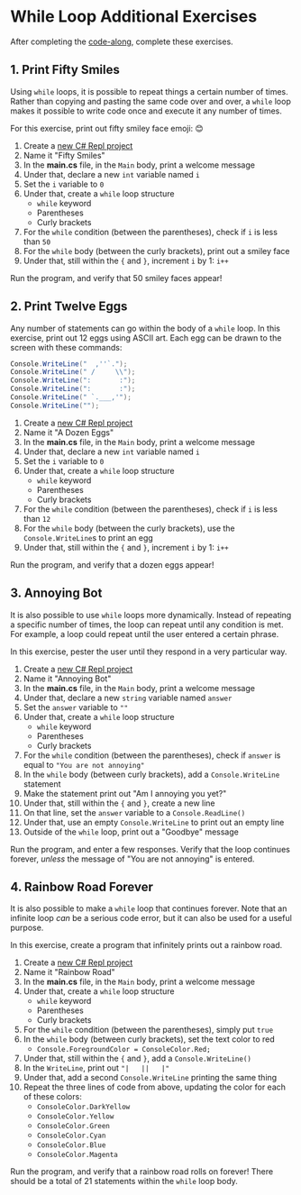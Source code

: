 # While Loop Additional Exercises
After completing the [code-along](FactorialFollowAlong.md), complete these exercises.

## 1. Print Fifty Smiles
Using `while` loops, it is possible to repeat things a certain number of times. Rather than copying and pasting the same code over and over, a `while` loop makes it possible to write code once and execute it any number of times.

For this exercise, print out fifty smiley face emoji: 😊

1. Create a [new C# Repl project](https://repl.it/new/csharp)
1. Name it "Fifty Smiles"
1. In the **main.cs** file, in the `Main` body, print a welcome message
1. Under that, declare a new `int` variable named `i`
1. Set the `i` variable to `0`
1. Under that, create a `while` loop structure
    - `while` keyword
    - Parentheses
    - Curly brackets
1. For the `while` condition (between the parentheses), check if `i` is less than `50`
1. For the `while` body (between the curly brackets), print out a smiley face
1. Under that, still within the `{` and `}`, increment `i` by 1: `i++`

Run the program, and verify that 50 smiley faces appear!

## 2. Print Twelve Eggs
Any number of statements can go within the body of a `while` loop. In this exercise, print out 12 eggs using ASCII art. Each egg can be drawn to the screen with these commands:

```cs
Console.WriteLine("  ,''`.");
Console.WriteLine(" /     \\");
Console.WriteLine(":       :");
Console.WriteLine(":       :");
Console.WriteLine(" `.___,'");
Console.WriteLine("");
```

1. Create a [new C# Repl project](https://repl.it/new/csharp)
1. Name it "A Dozen Eggs"
1. In the **main.cs** file, in the `Main` body, print a welcome message
1. Under that, declare a new `int` variable named `i`
1. Set the `i` variable to `0`
1. Under that, create a `while` loop structure
    - `while` keyword
    - Parentheses
    - Curly brackets
1. For the `while` condition (between the parentheses), check if `i` is less than `12`
1. For the `while` body (between the curly brackets), use the `Console.WriteLine`s to print an egg
1. Under that, still within the `{` and `}`, increment `i` by 1: `i++`

Run the program, and verify that a dozen eggs appear!

## 3. Annoying Bot
It is also possible to use `while` loops more dynamically. Instead of repeating a specific number of times, the loop can repeat until any condition is met. For example, a loop could repeat until the user entered a certain phrase.

In this exercise, pester the user until they respond in a very particular way.

1. Create a [new C# Repl project](https://repl.it/new/csharp)
1. Name it "Annoying Bot"
1. In the **main.cs** file, in the `Main` body, print a welcome message
1. Under that, declare a new `string` variable named `answer`
1. Set the `answer` variable to `""`
1. Under that, create a `while` loop structure
    - `while` keyword
    - Parentheses
    - Curly brackets
1. For the `while` condition (between the parentheses), check if `answer` is equal to `"You are not annoying"`
1. In the `while` body (between curly brackets), add a `Console.WriteLine` statement
1. Make the statement print out "Am I annoying you yet?"
1. Under that, still within the `{` and `}`, create a new line
1. On that line, set the `answer` variable to a `Console.ReadLine()`
1. Under that, use an empty `Console.WriteLine` to print out an empty line
1. Outside of the `while` loop, print out a "Goodbye" message

Run the program, and enter a few responses. Verify that the loop continues forever, _unless_ the message of "You are not annoying" is entered.

## 4. Rainbow Road Forever
It is also possible to make a `while` loop that continues forever. Note that an infinite loop _can_ be a serious code error, but it can also be used for a useful purpose.

In this exercise, create a program that infinitely prints out a rainbow road.

1. Create a [new C# Repl project](https://repl.it/new/csharp)
1. Name it "Rainbow Road"
1. In the **main.cs** file, in the `Main` body, print a welcome message
1. Under that, create a `while` loop structure
    - `while` keyword
    - Parentheses
    - Curly brackets
1. For the `while` condition (between the parentheses), simply put `true`
1. In the `while` body (between curly brackets), set the text color to red
    - `Console.ForegroundColor = ConsoleColor.Red;`
1. Under that, still within the `{` and `}`, add a `Console.WriteLine()`
1. In the `WriteLine`, print out `"|   ||   |"`
1. Under that, add a second `Console.WriteLine` printing the same thing
1. Repeat the three lines of code from above, updating the color for each of these colors:
    - `ConsoleColor.DarkYellow`
    - `ConsoleColor.Yellow`
    - `ConsoleColor.Green`
    - `ConsoleColor.Cyan`
    - `ConsoleColor.Blue`
    - `ConsoleColor.Magenta`

Run the program, and verify that a rainbow road rolls on forever! There should be a total of 21 statements within the `while` loop body.